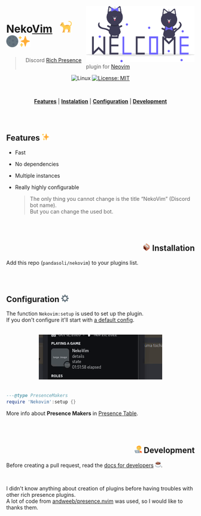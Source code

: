 <img height=150 align='right' src='./docs/undraw_welcome_cats_thqn.svg'/>

# Neko[Vim](https://vim.org) &nbsp; <img width=32 src='https://raw.githubusercontent.com/pandasoli/twemojis/master/1f408.svg'/> <img width=32 src='https://raw.githubusercontent.com/pandasoli/twemojis/master/1f311.svg'/><img width=32 src='https://raw.githubusercontent.com/pandasoli/twemojis/master/2728.svg'/>

<div align='center'>

  > Discord [Rich Presence](https://discord.com/rich-presence) plugin for [Neovim](https://neovim.io)

  ![Linux](https://img.shields.io/badge/Linux-%23.svg?logo=linux&color=FCC624&logoColor=black)
  [![License: MIT](https://img.shields.io/badge/License-MIT-yellow.svg)](https://opensource.org/licenses/MIT)

  <br/>

  [**Features**](#features-) | [**Instalation**](#-installation) |
  [**Configuration**](#configuration-) | [**Development**](#-development)
</div>
<br/>
<br/>

## Features <img width=20 src='https://raw.githubusercontent.com/pandasoli/twemojis/master/2728.svg'/>

- Fast
- No dependencies
- Multiple instances
- Really highly configurable

  > The only thing you cannot change is the title “NekoVim” (Discord bot name).  
  > But you can change the used bot.

<br/>
<br/>
<div align='right'>

  ## <img width=20 src='https://raw.githubusercontent.com/pandasoli/twemojis/master/1f4e6.svg'/> Installation
</div>

Add this repo (`pandasoli/nekovim`) to your plugins list.

<br/>
<br/>

## Configuration <img width=20 src='https://raw.githubusercontent.com/pandasoli/twemojis/master/2699.svg'/>
The function `Nekovim:setup` is used to set up the plugin.  
If you don't configure it'll start with [a default config](./lua/default_makers/init.lua).

<br/>
<div align='center'>
  <img src='./docs/preview.gif'/>
</div>
<br/>

```lua
---@type PresenceMakers
require 'Nekovim':setup {}
```

More info about **Presence Makers** in [Presence Table](./docs/presence_table.md).

<br/>
<br/>
<div align='right'>

  ## <img width=20 src='https://raw.githubusercontent.com/pandasoli/twemojis/master/1f9d1-200d-1f4bb.svg'/> Development
</div>

Before creating a pull request, read the [docs for developers](./DEVELOPMENT.md) <img width=16 src='https://raw.githubusercontent.com/pandasoli/twemojis/master/2615.svg'/>.

<br/>

I didn't know anything about creation of plugins before having troubles with other rich presence plugins.  
A lot of code from [andweeb/presence.nvim](https://github.com/andweeb/presence.nvim) was used, so I would like to thanks them.
